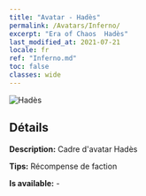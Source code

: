 ```yaml
---
title: "Avatar - Hadès"
permalink: /Avatars/Inferno/
excerpt: "Era of Chaos  Hadès"
last_modified_at: 2021-07-21
locale: fr
ref: "Inferno.md"
toc: false
classes: wide
---
```

 ![Hadès](/images/a/avatarFrame_3.png)

## Détails

 **Description:** Cadre d'avatar Hadès 

 **Tips:** Récompense de faction 

 **Is available:**  - 

